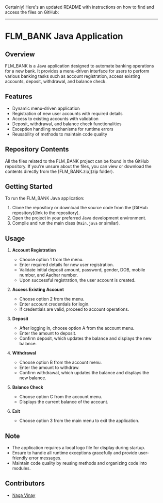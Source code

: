 Certainly! Here's an updated README with instructions on how to find and access the files on GitHub:

---

# FLM_BANK Java Application

## Overview

FLM_BANK is a Java application designed to automate banking operations for a new bank. It provides a menu-driven interface for users to perform various banking tasks such as account registration, access existing accounts, deposit, withdrawal, and balance check.

## Features

- Dynamic menu-driven application
- Registration of new user accounts with required details
- Access to existing accounts with validation
- Deposit, withdrawal, and balance check functionalities
- Exception handling mechanisms for runtime errors
- Reusability of methods to maintain code quality

## Repository Contents

All the files related to the FLM_BANK project can be found in the GitHub repository. If you're unsure about the files, you can view or download the contents directly from the [FLM_BANK.zip](zip folder).

## Getting Started

To run the FLM_BANK Java application:

1. Clone the repository or download the source code from the [GitHub repository](link to the repository).
2. Open the project in your preferred Java development environment.
3. Compile and run the main class (`Main.java` or similar).

## Usage

1. **Account Registration**
   - Choose option 1 from the menu.
   - Enter required details for new user registration.
   - Validate initial deposit amount, password, gender, DOB, mobile number, and Aadhar number.
   - Upon successful registration, the user account is created.

2. **Access Existing Account**
   - Choose option 2 from the menu.
   - Enter account credentials for login.
   - If credentials are valid, proceed to account operations.

3. **Deposit**
   - After logging in, choose option A from the account menu.
   - Enter the amount to deposit.
   - Confirm deposit, which updates the balance and displays the new balance.

4. **Withdrawal**
   - Choose option B from the account menu.
   - Enter the amount to withdraw.
   - Confirm withdrawal, which updates the balance and displays the new balance.

5. **Balance Check**
   - Choose option C from the account menu.
   - Displays the current balance of the account.

6. **Exit**
   - Choose option 3 from the main menu to exit the application.

## Note

- The application requires a local logo file for display during startup.
- Ensure to handle all runtime exceptions gracefully and provide user-friendly error messages.
- Maintain code quality by reusing methods and organizing code into modules.

## Contributors

- [Naga Vinay](https://github.com/Chetanperisetti)
